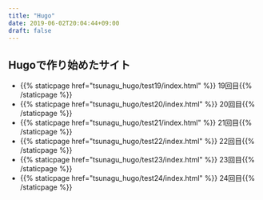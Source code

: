 ```yaml
---
title: "Hugo"
date: 2019-06-02T20:04:44+09:00
draft: false
---
```


## Hugoで作り始めたサイト
- {{% staticpage href="tsunagu_hugo/test19/index.html" %}} 19回目{{% /staticpage %}}
- {{% staticpage href="tsunagu_hugo/test20/index.html" %}} 20回目{{% /staticpage %}}
- {{% staticpage href="tsunagu_hugo/test21/index.html" %}} 21回目{{% /staticpage %}}
- {{% staticpage href="tsunagu_hugo/test22/index.html" %}} 22回目{{% /staticpage %}}
- {{% staticpage href="tsunagu_hugo/test23/index.html" %}} 23回目{{% /staticpage %}}
- {{% staticpage href="tsunagu_hugo/test24/index.html" %}} 24回目{{% /staticpage %}}
